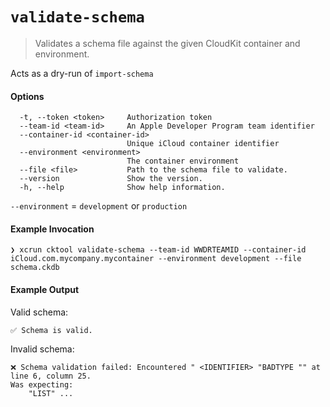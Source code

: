 # `validate-schema`
> Validates a schema file against the given CloudKit container and environment.

Acts as a dry-run of `import-schema`

#### Options
```
  -t, --token <token>     Authorization token
  --team-id <team-id>     An Apple Developer Program team identifier
  --container-id <container-id>
                          Unique iCloud container identifier
  --environment <environment>
                          The container environment
  --file <file>           Path to the schema file to validate.
  --version               Show the version.
  -h, --help              Show help information.
```

`--environment` = `development` or `production`

#### Example Invocation

```
❯ xcrun cktool validate-schema --team-id WWDRTEAMID --container-id iCloud.com.mycompany.mycontainer --environment development --file schema.ckdb
```

#### Example Output

Valid schema:

```
✅ Schema is valid.
```

Invalid schema:

```
❌ Schema validation failed: Encountered " <IDENTIFIER> "BADTYPE "" at line 6, column 25.
Was expecting:
    "LIST" ...

```
